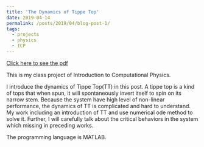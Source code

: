 ```yaml
---
title: 'The Dynamics of Tippe Top'
date: 2019-04-14
permalink: /posts/2019/04/blog-post-1/
tags:
  - projects
  - physics
  - ICP
---
```

[Click here to see the pdf](/files/ICP/Project_2.pdf)

This is my class project of Introduction to Computational Physics.

I introduce the dynamics of Tippe Top(TT) in this post. A tippe top is a kind of tops that when spun, it will spontaneously invert itself to spin on its narrow stem. Because the system have high level of non-linear performance, the dynamics of TT is complicated and hard to understand. My work including an introduction
of TT and use numerical ode method to solve it. Further, I will carefully talk about the critical behaviors in the system which missing in preceding works.

The programming language is MATLAB. 